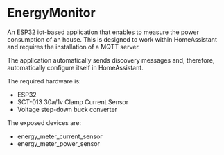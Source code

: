 # EnergyMonitor

An ESP32 iot-based application that enables to measure the power consumption of an house.
This is designed to work within HomeAssistant and requires the installation of a MQTT server.

The application automatically sends discovery messages and, therefore, automatically configure itself in HomeAssistant.

The required hardware is:
- ESP32
- SCT-013 30a/1v Clamp Current Sensor
- Voltage step-down buck converter

The exposed devices are:
- energy_meter_current_sensor
- energy_meter_power_sensor

